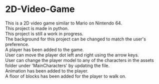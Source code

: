 # 2D-Video-Game

This is a 2D video game similar to Mario on Nintendo 64. \
This project is made in python. \
This project is still a work in progress. \
The background for this project can be changed to match the user's preference. \
A player has been added to the game.\
User can move the player dot left and right using the arrow keys. \
User can change the player model to any of the characters in the assets folder under 'MainCharacters' by updating the file.\
Animation has been added to the player. \
A floor of blocks has been added for the player to walk on.

